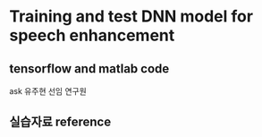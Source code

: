 # Training and test DNN model for speech enhancement

## tensorflow and matlab code
ask 유주현 선임 연구원


## 실습자료 reference

